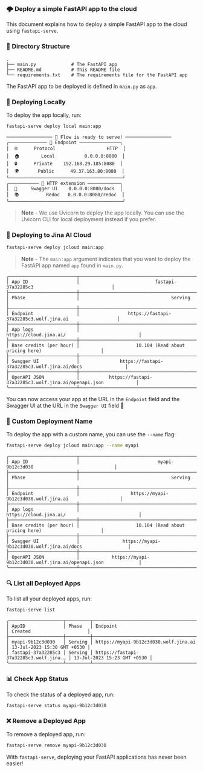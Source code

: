 ### 🌩️ Deploy a simple FastAPI app to the cloud

This document explains how to deploy a simple FastAPI app to the cloud using `fastapi-serve`. 

### 📁 Directory Structure

```
.
├── main.py             # The FastAPI app    
├── README.md           # This README file
└── requirements.txt    # The requirements file for the FastAPI app
```

The FastAPI app to be deployed is defined in `main.py` as `app`. 


### 👀 Deploying Locally

To deploy the app locally, run:

```bash
fastapi-serve deploy local main:app
```

```text
───────────────── 🎉 Flow is ready to serve! ─────────────────
╭────────────── 🔗 Endpoint ───────────────╮
│  ⛓      Protocol                   HTTP  │
│  🏠        Local           0.0.0.0:8080  │
│  🔒      Private    192.168.29.185:8080  │
│  🌍       Public      49.37.163.80:8080  │
╰──────────────────────────────────────────╯
╭─────────── 💎 HTTP extension ────────────╮
│  💬     Swagger UI    0.0.0.0:8080/docs  │
│  📚          Redoc   0.0.0.0:8080/redoc  │
╰──────────────────────────────────────────╯
```

> **Note** - We use Uvicorn to deploy the app locally. You can use the Uvicorn CLI for local deployment instead if you prefer.


### 🚀 Deploying to Jina AI Cloud

```bash
fastapi-serve deploy jcloud main:app
```

> **Note** - The `main:app` argument indicates that you want to deploy the FastAPI app named `app` found in `main.py`.

```text
╭─────────────────────────┬───────────────────────────────────────────────────────────────────────────╮
│ App ID                  │                            fastapi-37a32285c3                             │
├─────────────────────────┼───────────────────────────────────────────────────────────────────────────┤
│ Phase                   │                                  Serving                                  │
├─────────────────────────┼───────────────────────────────────────────────────────────────────────────┤
│ Endpoint                │                  https://fastapi-37a32285c3.wolf.jina.ai                  │
├─────────────────────────┼───────────────────────────────────────────────────────────────────────────┤
│ App logs                │                          https://cloud.jina.ai/                           │
├─────────────────────────┼───────────────────────────────────────────────────────────────────────────┤
│ Base credits (per hour) │                     10.104 (Read about pricing here)                      │
├─────────────────────────┼───────────────────────────────────────────────────────────────────────────┤
│ Swagger UI              │               https://fastapi-37a32285c3.wolf.jina.ai/docs                │
├─────────────────────────┼───────────────────────────────────────────────────────────────────────────┤
│ OpenAPI JSON            │           https://fastapi-37a32285c3.wolf.jina.ai/openapi.json            │
╰─────────────────────────┴───────────────────────────────────────────────────────────────────────────╯
```

You can now access your app at the URL in the `Endpoint` field and the Swagger UI at the URL in the `Swagger UI` field :tada:


### 📛 Custom Deployment Name

To deploy the app with a custom name, you can use the `--name` flag:

```bash
fastapi-serve deploy jcloud main:app --name myapi
```

```text
╭─────────────────────────┬───────────────────────────────────────────────────────────────────────────╮
│ App ID                  │                             myapi-9b12c3d030                              │
├─────────────────────────┼───────────────────────────────────────────────────────────────────────────┤
│ Phase                   │                                  Serving                                  │
├─────────────────────────┼───────────────────────────────────────────────────────────────────────────┤
│ Endpoint                │                   https://myapi-9b12c3d030.wolf.jina.ai                   │
├─────────────────────────┼───────────────────────────────────────────────────────────────────────────┤
│ App logs                │                          https://cloud.jina.ai/                           │
├─────────────────────────┼───────────────────────────────────────────────────────────────────────────┤
│ Base credits (per hour) │                     10.104 (Read about pricing here)                      │
├─────────────────────────┼───────────────────────────────────────────────────────────────────────────┤
│ Swagger UI              │                https://myapi-9b12c3d030.wolf.jina.ai/docs                 │
├─────────────────────────┼───────────────────────────────────────────────────────────────────────────┤
│ OpenAPI JSON            │            https://myapi-9b12c3d030.wolf.jina.ai/openapi.json             │
╰─────────────────────────┴───────────────────────────────────────────────────────────────────────────╯
```

### 🔍 List all Deployed Apps

To list all your deployed apps, run:

```bash
fastapi-serve list
```

```text
╭────────────────────┬─────────┬────────────────────────────────────────┬─────────────────────────────╮
│ AppID              │ Phase   │ Endpoint                               │ Created                     │
├────────────────────┼─────────┼────────────────────────────────────────┼─────────────────────────────┤
│ myapi-9b12c3d030   │ Serving │ https://myapi-9b12c3d030.wolf.jina.ai  │ 13-Jul-2023 15:30 GMT +0530 │
│ fastapi-37a32285c3 │ Serving │ https://fastapi-37a32285c3.wolf.jina.… │ 13-Jul-2023 15:23 GMT +0530 │
╰────────────────────┴─────────┴────────────────────────────────────────┴─────────────────────────────╯
```

### 📊 Check App Status


To check the status of a deployed app, run:

```bash
fastapi-serve status myapi-9b12c3d030
```

### ❌ Remove a Deployed App

To remove a deployed app, run:

```bash
fastapi-serve remove myapi-9b12c3d030
```

With `fastapi-serve`, deploying your FastAPI applications has never been easier!
